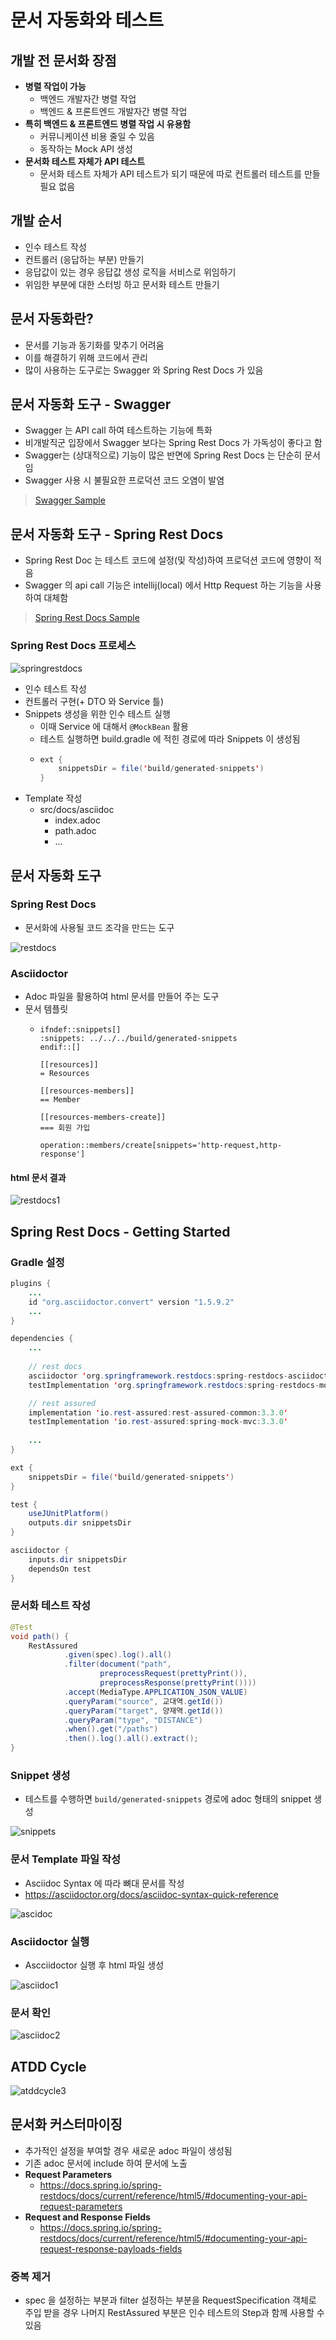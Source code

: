# 문서 자동화와 테스트

## 개발 전 문서화 장점

- __병렬 작업이 가능__
  - 백엔드 개발자간 병렬 작업
  - 백엔드 & 프론트엔드 개발자간 병렬 작업
- __특히 백엔드 & 프론트엔드 병렬 작업 시 유용함__
  - 커뮤니케이션 비용 줄일 수 있음
  - 동작하는 Mock API 생성
- __문서화 테스트 자체가 API 테스트__
  - 문서화 테스트 자체가 API 테스트가 되기 때문에 따로 컨트롤러 테스트를 만들 필요 없음

## 개발 순서

- 인수 테스트 작성
- 컨트롤러 (응답하는 부분) 만들기
- 응답값이 있는 경우 응답값 생성 로직을 서비스로 위임하기
- 위임한 부분에 대한 스터빙 하고 문서화 테스트 만들기

## 문서 자동화란?

- 문서를 기능과 동기화를 맞추기 어려움
- 이를 해결하기 위해 코드에서 관리
- 많이 사용하는 도구로는 Swagger 와 Spring Rest Docs 가 있음

## 문서 자동화 도구 - Swagger

- Swagger 는 API call 하여 테스트하는 기능에 특화
- 비개발직군 입장에서 Swagger 보다는 Spring Rest Docs 가 가독성이 좋다고 함
- Swagger는 (상대적으로) 기능이 많은 반면에 Spring Rest Docs 는 단순히 문서임
- Swagger 사용 시 불필요한 프로덕션 코드 오염이 발염

> [Swagger Sample](https://petstore.swagger.io/)

## 문서 자동화 도구 - Spring Rest Docs

- Spring Rest Doc 는 테스트 코드에 설정(및 작성)하여 프로덕션 코드에 영향이 적음
- Swagger 의 api call 기능은 intellij(local) 에서 Http Request 하는 기능을 사용하여 대체함

> [Spring Rest Docs Sample](http://htmlpreview.github.io/?https://github.com/jojoldu/springboot-rest-docs-spock/blob/master/restdocs-api/build/asciidoc/html5/index.html)

### Spring Rest Docs 프로세스

![springrestdocs](https://user-images.githubusercontent.com/47518272/154622640-d7f8e539-34a5-4c64-9d39-f85422efd7d3.png)

- 인수 테스트 작성
- 컨트롤러 구현(+ DTO 와 Service 틀)
- Snippets 생성을 위한 인수 테스트 실행
  - 이때 Service 에 대해서 `@MockBean` 활용
  - 테스트 실행하면 build.gradle 에 적힌 경로에 따라 Snippets 이 생성됨
  - ```java
    ext {
	    snippetsDir = file('build/generated-snippets')
    }
    ```
- Template 작성
  - src/docs/asciidoc
    - index.adoc
    - path.adoc
    - ...
   

## 문서 자동화 도구

### Spring Rest Docs

- 문서화에 사용될 코드 조각을 만드는 도구

![restdocs](https://user-images.githubusercontent.com/47518272/154622716-79ef82fe-60c0-4338-9177-385d2540adbc.png)

### Asciidoctor

- Adoc 파일을 활용하여 html 문서를 만들어 주는 도구
- 문서 템플릿
  - ```
    ifndef::snippets[]
    :snippets: ../../../build/generated-snippets
    endif::[]

    [[resources]]
    = Resources

    [[resources-members]]
    == Member

    [[resources-members-create]]
    === 회원 가입

    operation::members/create[snippets='http-request,http-response']
    ```

#### html 문서 결과

![restdocs1](https://user-images.githubusercontent.com/47518272/154622840-07042e48-135d-49f5-8724-325b196958be.png)

## Spring Rest Docs - Getting Started

### Gradle 설정

```java
plugins {
    ...
    id "org.asciidoctor.convert" version "1.5.9.2"
    ...
}

dependencies {
    ...
    
    // rest docs
    asciidoctor 'org.springframework.restdocs:spring-restdocs-asciidoctor'
    testImplementation 'org.springframework.restdocs:spring-restdocs-mockmvc'

    // rest assured
    implementation 'io.rest-assured:rest-assured-common:3.3.0'
    testImplementation 'io.rest-assured:spring-mock-mvc:3.3.0'
    
    ...
}
```
```java
ext {
    snippetsDir = file('build/generated-snippets')
}

test {
    useJUnitPlatform()
    outputs.dir snippetsDir
}

asciidoctor {
    inputs.dir snippetsDir
    dependsOn test
}
```

### 문서화 테스트 작성

```java
@Test
void path() {
    RestAssured
            .given(spec).log().all()
            .filter(document("path",
                    preprocessRequest(prettyPrint()),
                    preprocessResponse(prettyPrint())))
            .accept(MediaType.APPLICATION_JSON_VALUE)
            .queryParam("source", 교대역.getId())
            .queryParam("target", 양재역.getId())
            .queryParam("type", "DISTANCE")
            .when().get("/paths")
            .then().log().all().extract();
}
```

### Snippet 생성

- 테스트를 수행하면 `build/generated-snippets` 경로에 adoc 형태의 snippet 생성

![snippets](https://user-images.githubusercontent.com/47518272/154622967-a9a16799-bfa5-482e-86a9-4bfbca8af457.png)

### 문서 Template 파일 작성

- Asciidoc Syntax 에 따라 뼈대 문서를 작성
- https://asciidoctor.org/docs/asciidoc-syntax-quick-reference

![ascidoc](https://user-images.githubusercontent.com/47518272/154623022-44ce4c84-06c8-409d-9685-f12ee419fdb4.png)

### Asciidoctor 실행

- Ascciidoctor 실행 후 html 파일 생성

![asciidoc1](https://user-images.githubusercontent.com/47518272/154623107-76a9c535-d7ab-4c25-8ab7-92d6bf3d6c01.png)

### 문서 확인

![asciidoc2](https://user-images.githubusercontent.com/47518272/154623176-2edfb3d4-080c-4a8f-8894-843685bcdf77.png)

## ATDD Cycle

![atddcycle3](https://user-images.githubusercontent.com/47518272/154623240-deffff4d-2371-4170-8cc8-8bf44124e75c.png)

## 문서화 커스터마이징

- 추가적인 설정을 부여할 경우 새로운 adoc 파일이 생성됨
- 기존 adoc 문서에 include 하여 문서에 노출
- __Request Parameters__
  - https://docs.spring.io/spring-restdocs/docs/current/reference/html5/#documenting-your-api-request-parameters
- __Request and Response Fields__
  - https://docs.spring.io/spring-restdocs/docs/current/reference/html5/#documenting-your-api-request-response-payloads-fields

### 중복 제거

- spec 을 설정하는 부분과 filter 설정하는 부분을 RequestSpecification 객체로 주입 받을 경우 나머지 RestAssured 부분은 인수 테스트의 Step과 함께 사용할 수 있음


